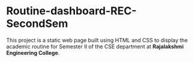 # Routine-dashboard-REC-SecondSem
This project is a static web page built using HTML and CSS to display the academic routine for Semester II of the CSE department at **Rajalakshmi Engineering College**.
